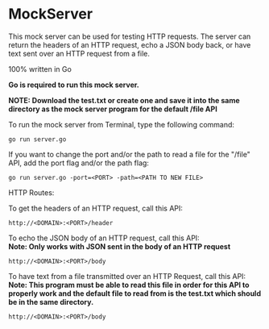 # MockServer
This mock server can be used for testing HTTP requests. The server can return the headers of an HTTP request, echo a JSON body back, or have text sent over an HTTP request from a file.

100% written in Go

**Go is required to run this mock server.**

**NOTE: Download the test.txt or create one and save it into the same directory as the mock server program for the default /file API**

To run the mock server from Terminal, type the following command:
```
go run server.go
```
If you want to change the port and/or the path to read a file for the "/file" API, add the port flag and/or the path flag:
```
go run server.go -port=<PORT> -path=<PATH TO NEW FILE>
```

HTTP Routes:

To get the headers of an HTTP request, call this API:
```
http://<DOMAIN>:<PORT>/header
```
To echo the JSON body of an HTTP request, call this API:\
**Note: Only works with JSON sent in the body of an HTTP request**
```
http://<DOMAIN>:<PORT>/body
```
To have text from a file transmitted over an HTTP Request, call this API:\
**Note: This program must be able to read this file in order for this API to properly work and the default file to read from is the test.txt which should be in the same directory.**
```
http://<DOMAIN>:<PORT>/body
```
